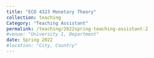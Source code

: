 ```yaml
---
title: "ECO 4323 Monetary Theory"
collection: teaching
Category: "Teaching Assistant"
permalink: /teaching/2022spring-teaching-assistant-2
#venue: "University 1, Department"
date: Spring 2022
#location: "City, Country"
---
```

